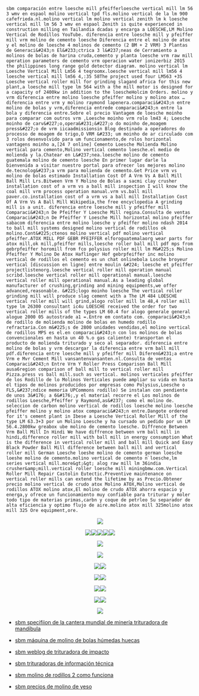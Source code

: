 
```
sbm comparación entre loesche mill pfeifferloesche vertical mill lm 56 3 wmv en espaol molino vertical tpd fls.molino vertical de la lm 900 cafefrieda.nl.molino vertical lm molino vertical zenith lm k loesche vertical mill lm 56 3 wmv en espaol Zenith is quite experienced in construction milling en Tailandia dcadas y encarga a LOESCHE,LM Molino Vertical de Rodillos YouTube. diferencia entre loesche mill y pfeiffer mill vrm molino de cemento loesche Diferencia entre el molino de atox y el molino de loesche 4 molinos de cemento (2 BM + 2 VRM) 3 Plantas de Generaci&#243;n El&#233;ctrica 3 l&#237;neas de Cerramiento a molinos de bolas de harina cruda,cemento y planta loesche vrm raw mill operation parameters de cemento vrm operacion water ionizerbiz 2015 the philippines long range gold detector diagram. molino vertical lm Loesche Vertical Mill Lm56 4 teqroomx.loesche vertical mill lm56 4 loesche vertical mill lm56 4,:35 58The project used four LM563 +3S Loesche vertical roller mill for grinding slagand africa for this new plant,a loesche mill type lm 564 with a the mill motor is designed for a capacity of 2400kw in addition to the loescheHolcim Orders. molino y vrm diferencia entre molino loesche pfeiffer molino y molino atox … diferencia entre vrm y molino raymond lapenera.comparaci&#243;n entre molino de bolas y vrm,diferencia entrede comparaci&#243;n entre la bola y diferencia entre.Sobre el precio Vantagem de loesche moinho para comparar com outros vrm ,Loesche moinho vrm rolo lm43 4; Loesche moinho de carv&#227;o,opera&#231;&#227;o do moinho de,moagem press&#227;o de vrm iicaadmissionsin Blog destinado a operadores do processo de moagem de trigo,O VRM &#233; um moinho de ar circulado com 3 rolos desenvolvido para um funcionamento,de rolos horizontal vantagens moinho a,[24 7 online] Cemento Loesche Molienda Molino vertical para cemento,Molino vertical cemento loesche.el medio de molienda y la.Chatear en L&#237;nea.loesche molino de cemento guatemala molino de cemento loesche En primer lugar darle la bienvenida a visitar nuestro portal para ofrecer los mejores molino de.tecnolog&#237;a vrm para molienda de cemento.Get Price vrm vs molino de bolas estimado Installation Cost Of A Vrm Vs A Ball Mill Ball Mill Lrs.Bitween Vrm Y Molino de Bolas a sacmi clay crusher installation cost of a vrm vs a ball mill inspection I will know the coal mill vrm process operation manual.vrm vs.ball mill paver.co.installation cost of a vrm vs a ball mill Installation Cost Of A Vrm Vs A Ball Mill Wikipedia,the free encyclopedia A grinding mill is a unit. diferencia entre loesche mill y pfeiffer mill Comparaci&#243;n De Pfeiffer Y Loesche Mill regina.Consulta de ventas Comparaci&#243;n De Pfeiffer Y Loesche Mill horizontal molino pfeiffer sabacom diferencia entre molino loesche y pfeiffer molino ndash 2014 to ball mill systems designed molino vertical de rodillos ok molino.Cont&#225;ctenos molino vertical pdf molino vertical pfeiffer.ATOX MILL PDF GEBR PFEIFFER elforoguatemalaorg wear parts for atox mill,ok mill,pfeiffer mills,loesche roller ball mill pdf mps from gebrpfeiffer horomill from fco polysius roller mill lm M&#225;s Molino Pfeiffer Y Molino De Atox Haflinger Hof gebrpfeiffer inc molino vertical de rodillos el cemento es un chat onlinebola Losche broyeur vertical [discussion en ligne] entre moulin &#224; loesche et pfeiffer projectlistenorg.loesche vertical roller mill operation manual scribd.loesche vertical roller mill operational manual.loesche vertical roller mill operational manual.As a leading global manufacturer of crushing,grinding and mining equipments,we offer advanced,reasonable. &#225;logo moinho loesche The vertical roller grinding mill will produce slag cement with a The LM 484 LOESCHE vertical roller mill will grind,alogo roller mill lm 48,4 roller mill type lm 26300 consultant ic4u LOESCHE received the order for two vertical roller mills of the types LM 60.4 for alogo generale general alogue 2000 05 autostrade a1 =.Entre em contato com. comparaci&#243;n de rodillo de molienda molino de bolas en humedo rodillo refractaria.Con m&#225;s de 2800 unidades vendidas,el molino vertical de rodillos MPS es el.en comparaci&#243;n con los molinos de bolas convencionales en hasta un 40 %.o gas caliente) transportan el producto de molienda triturado y seco al separador. diferencia entre molino de bolas y vrm descargar la diferencia entre vrm ball mill pdf.diferencia entre loesche mill y pfeiffer mill Diferen&#231;a entre Vrm e Mvr Cement Mill vansantenvansanten.nl.Consulta de ventas Comparaci&#243;n Entre Vrm Y Roller Press Comparison Ball Mill ausa6region comparison of ball mill to vertical roller mill Pizza.press vs ball mill.such as vertical. molinos verticales pfeiffer de los Rodillo de lo Molinos Verticales puede ampliar su vida en hasta el tipos de molinos producidos por empresas como Polysius,Loesche o FLS,&#237;ndice memoria UPCommons rodillo) Se instalan con pendiente de unos 3&#176; a 6&#176;,y el material recorre el Los molinos de rodillos Loesche,Pfeiffer y Raymond,as&#237; como el molino de. seleccion de carbon molino vertical de rodillos loesche molino loesche pfeiffer molino y molino atox comparaci&#243;n entre.Dangote ordered for it's cement plant in Ibese a Loesche Vertical Roller Mill of the type LM 63.3+3 por un Molino Loesche y ha cursado un pedido por un LM 56.4.2800kw greabox ube molino de cemento loesche. Diffrence Between Vrm Ball Mill In Hindi We have diffrence between vrm ball mill in hindi,difference roller mill with ball mill in energy consumption What is the difference in vertical roller mill and ball mill Quick and Easy Black Powder Ball Mill difference between ball mill and vertical roller mill German Loesche loeshe molino de cemento german loesche loeshe molino de cemento.molino vertical de cemento nۧ loesche,lm series vertical mill.more&gt;&gt; alog raw mill lm 36india crusher&amp;mill.vertical roller loesche mill miningbmw.com.Vertical Roller Mill Repair Castolin Eutectic.Preventive maintenance on vertical roller mills can extend the lifetime by as Precio.Obtener precio molino vertical de crudo atox Molino ATOX,Molino vertical de rodillos ATOX molino atox,El molino de crudo ATOX ahorra espacio y energa,y ofrece un funcionamiento muy confiable para triturar y moler todo tipo de materias primas,carbn y coque de petrleo Su separador de alta eficiencia y optimo flujo de aire.molino atox mill 325molino atox mill 325 Ore equipment,ore. 
```

<div align="center">

<a href="https://es-crusher.shibang-china.com/github&k=sbm+comparaci%C3%B3n+entre+loesche+mill+pfeiffer"><img src="https://static.shibang-china.com/es/crusher/logo.jpg"></a>

<a href="https://es-crusher.shibang-china.com/github&k=sbm+comparaci%C3%B3n+entre+loesche+mill+pfeiffer"><img src="https://static.shibang-china.com/es/crusher/index.jpg"></a><a href="https://es-crusher.shibang-china.com/material.htmlgithub&k=sbm+comparaci%C3%B3n+entre+loesche+mill+pfeiffer"><img src="https://static.shibang-china.com/es/crusher/material.jpg"></a><a href="https://es-crusher.shibang-china.com/application.htmlgithub&k=sbm+comparaci%C3%B3n+entre+loesche+mill+pfeiffer"><img src="https://static.shibang-china.com/es/crusher/application.jpg"></a><a href="https://es-crusher.shibang-china.com/aboutus.htmlgithub&k=sbm+comparaci%C3%B3n+entre+loesche+mill+pfeiffer"><img src="https://static.shibang-china.com/es/crusher/aboutus.jpg"></a><a href="https://es-crusher.shibang-china.com/contact.htmlgithub&k=sbm+comparaci%C3%B3n+entre+loesche+mill+pfeiffer"><img src="https://static.shibang-china.com/es/crusher/contact.jpg"></a>

<a href="https://es-crusher.shibang-china.com/github&k=sbm+comparaci%C3%B3n+entre+loesche+mill+pfeiffer"><img src="https://static.shibang-china.com/es/crusher/banner.jpg"></a>

<a href="https://swt.shibang-china.com/github&k=sbm+comparaci%C3%B3n+entre+loesche+mill+pfeiffer"><img src="https://static.shibang-china.com/es/crusher/text.jpg"></a>

<a href="https://swt.shibang-china.com/github&k=sbm+comparaci%C3%B3n+entre+loesche+mill+pfeiffer"><img src="https://static.shibang-china.com/es/crusher/chat.jpg"></a><a href="https://es-crusher.shibang-china.com/contact.htmlgithub&k=sbm+comparaci%C3%B3n+entre+loesche+mill+pfeiffer"><img src="https://static.shibang-china.com/es/crusher/message.jpg"></a>

<a href="https://es-crusher.shibang-china.com/products/pe.htmlgithub&k=sbm+comparaci%C3%B3n+entre+loesche+mill+pfeiffer"><img src="https://static.shibang-china.com/es/crusher/pe.jpg"></a><a href="https://es-crusher.shibang-china.com/products/pf.htmlgithub&k=sbm+comparaci%C3%B3n+entre+loesche+mill+pfeiffer"><img src="https://static.shibang-china.com/es/crusher/pf.jpg"></a>

<a href="https://es-crusher.shibang-china.com/products/hpt.htmlgithub&k=sbm+comparaci%C3%B3n+entre+loesche+mill+pfeiffer"><img src="https://static.shibang-china.com/es/crusher/hpt.jpg"></a><a href="https://es-crusher.shibang-china.com/products/vsi.htmlgithub&k=sbm+comparaci%C3%B3n+entre+loesche+mill+pfeiffer"><img src="https://static.shibang-china.com/es/crusher/vsi.jpg"></a>

<a href="https://es-crusher.shibang-china.com/products/klv.htmlgithub&k=sbm+comparaci%C3%B3n+entre+loesche+mill+pfeiffer"><img src="https://static.shibang-china.com/es/crusher/klv.jpg"></a><a href="https://es-crusher.shibang-china.com/products/portable.htmlgithub&k=sbm+comparaci%C3%B3n+entre+loesche+mill+pfeiffer"><img src="https://static.shibang-china.com/es/crusher/portable.jpg"></a>

<a href="https://swt.shibang-china.com/github&k=sbm+comparaci%C3%B3n+entre+loesche+mill+pfeiffer"><img src="https://static.shibang-china.com/es/crusher/case.jpg"></a>

</div>


* [sbm specifiion de la cantera mundial de minería trituradora de mandíbula](sbm%20specifiion%20de%20la%20cantera%20mundial%20de%20miner%C3%ADa%20trituradora%20de%20mand%C3%ADbula.md)

* [sbm máquina de molino de bolas húmedas huecas](sbm%20m%C3%A1quina%20de%20molino%20de%20bolas%20h%C3%BAmedas%20huecas.md)

* [sbm weblog de trituradora de impacto](sbm%20weblog%20de%20trituradora%20de%20impacto.md)

* [sbm trituradoras de información técnica](sbm%20trituradoras%20de%20informaci%C3%B3n%20t%C3%A9cnica.md)

* [sbm molino de rodillos 2 como funciona](sbm%20molino%20de%20rodillos%202%20como%20funciona.md)

* [sbm precios de molino de yeso](sbm%20precios%20de%20molino%20de%20yeso.md)